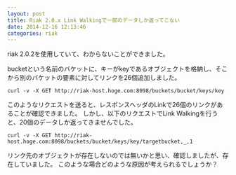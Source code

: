 ```yaml
---
layout: post
title: Riak 2.0.x Link Walkingで一部のデータしか返ってこない
date: 2014-12-16 12:13:46
categories: riak
---
```

<p>riak 2.0.2を使用していて、わからないことができました。</p>

<p>bucketという名前のバケットに、キーがkeyであるオブジェクトを格納し、そこから別のバケットの要素に対してリンクを26個追加しました。</p>

```
curl -v -X GET http://riak-host.hoge.com:8098/buckets/bucket/keys/key
```

<p>このようなリクエストを送ると、レスポンスヘッダのLinkで26個のリンクがあることが確認できました。
しかし、以下のリクエストでLink Walkingを行うと、20個のデータしか返ってきませんでした。</p>

```
curl -v -X GET http://riak-host.hoge.com:8098/buckets/bucket/keys/key/targetbucket,_,1
```

<p>リンク先のオブジェクトが存在しないのでは無いかと思い、確認しましたが、存在していました。
このような場合どのような原因が考えられるでしょうか？</p>

